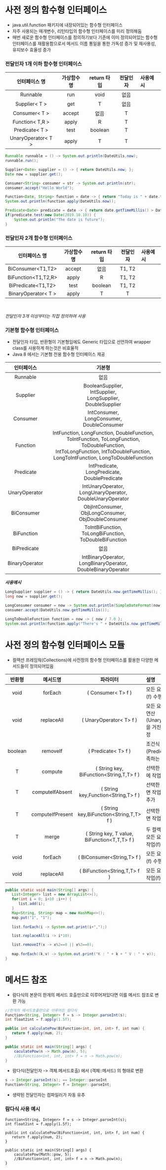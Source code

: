 # 사전 정의 함수형 인터페이스
* java.util.function 패키지에 내장되어있는 함수형 인터페이스
* 자주 사용되는 매개변수, 리턴타입의 함수형 인터페이스를 미리 정의해둠
* 매번 새로운 함수형 인터페이스를 정의하기보다 기존에 이미 정의되어있는 함수형 인터페이스를 재활용함으로서 메서드 이름 통일을 통한 가독성 증가 및 재사용성, 유지보수 효율성 증가
### 전달인자 1개 이하 함수형 인터페이스
|인터페이스 명|가상함수명|return 타입|전달인자|사용예시|
|:---------------:|:-------:|:------------:|:--------:|:------|
|Runnable|run|void|없음||
|Supplier< T >|get|T|없음||
|Consumer< T >|accept|없음|T||
|Function< T,R >|apply|R|T||
|Predicate< T >|test|boolean|T||
|UnaryOperator< T >|apply|T|T||
```java
Runnable runnable = () -> System.out.println(DateUtils.now);
runnable.run();

Supplier<Date> supplier = () -> { return DateUtils.now; };
Date now = supplier.get();

Consumer<String> consumer = str -> System.out.println(str);
consumer.accept("Hello World");

Function<Date, String> function = date -> { return "Today is " + date.toString() };
System.out.println(function.apply(DateUtils.now));

Predicate<Date> predicate = date -> { return date.getTimeMillis() > DateUtils.now.getTimeMillis(); };
if(predicate.test(new Date(2019.10.10)) {
	System.out.println("The date is future");
}
```

### 전달인자 2개 함수형 인터페이스
|인터페이스 명|가상함수명|return 타입|전달인자|사용예시|
|:---------------:|:-------:|:------------:|:--------:|:------|
|BiConsumer<T1,T2>|accept|없음|T1, T2||
|BiFunction<T1,T2,R>|apply|R|T1, T2||
|BiPredicate<T1,T2>|test|boolean|T1, T2||
|BinaryOperator< T >|apply|T|T|

<br>

*전달인자 3개 이상부터는 직접 정의하여 사용*

### 기본형 함수형 인터페이스
* 전달인자 타입, 반환형이 기본형임에도 Generic 타입으로 선언하여 wrapper class를 사용하게 하는것은 비효율적
* Java 8 에서는 기본형 전용 함수형 인터페이스 제공

|인터페이스|기본형|
|:---------------:|:-------:|
|Runnable|없음|
|Supplier|BooleanSupplier,<br>IntSupplier,<br> LongSupplier,<br> DoubleSupplier |
|Consumer|IntConsumer,<br> LongConsumer,<br> DoubleConsumer |
|Function|IntFunction, LongFunction, DoubleFunction, <br>ToIntFunction, ToLongFunction, ToDoubleFunction, <br>IntToLongFunction, IntToDoubleFunction, LongToIntFunction, LongToDoubleFunction|
|Predicate|IntPredicate,<br> LongPredicate,<br> DoublePredicate |
|UnaryOperator|IntUnaryOperator,<br> LongUnaryOperator,<br> DoubleUnaryOperator|
|BiConsumer|ObjIntConsumer,<br> ObjLongConsumer,<br> ObjDoubleConsumer |
|BiFunction|ToIntBiFunction,<br> ToLongBiFunction,<br> ToDoubleBiFunction|
|BiPredicate|없음|
|BinaryOperator|IntBinaryOperator,<br> LongBinaryOperator,<br> DoubleBinaryOperator|

***사용예시*** 
```java
LongSupplier supplier = () -> { return DateUtils.now.getTimeMillis(); };
long now = supplier.get();

LongConsumer consumer = now -> System.out.println(SimpleDateFormat(now,"yyyy-mm-dd HH:mm:SS");
consumer.accept(DateUtils.now.getTimeMillis());

LongToDoubleFunction function = now -> { now / 7.0 };
System.out.println(function.apply("There's " + DateUtils.now.getTimeMillis() + " weak passed after BC"));
```

# 사전 정의 함수형 인터페이스 모듈
* 컬렉션 프레임웍(Collections)에 사전정의 함수형 인터페이스를 활용한 다양한 메서드들이 정의되어있음

|반환형|메서드명|파라미터|설명|
|:------:|:----------:|:----------:|:------|
|void|forEach|( Consumer< T> f )|모든 요소에 작업(f) 수행|
|void|replaceAll|( UnaryOperator< T> f )|모든 요소의 값을 연산(UnaryOperaotr)을 거친 값으로 수정|
|boolean|removeIf|( Predicate< T> f )|조건식(Predicate)을 만족하는 요소 삭제|
|T|compute|( String key, BiFunction<String,T,T> f )|선택한 키의 value에 작업(f) 수행|
|T|computeIfAbsent|( String key,Function<String,T> f )|선택한 키가 없으면 작업(f)수행후 추가|
|T|computeIfPresent|( String key,BiFunction<String,T,T> f )|선택한 키가 있으면 작업(f) 수행|
|T|merge|( String key, T value, BiFunction<T,T,T> f )|두 컬렉션 병합시, 모든 요소에 병합작업(f) 수행|
|void|forEach|( BiConsumer<String,T> f )|모든 요소에 작업(f) 수행|
|void|replaceAll|( BiFunction<String,T,T> f )|모든 요소에 교체작업(f) 수행|

```java
public static void main(String[] args) {
   List<Integer> list = new ArrayList<>();
   for(int i = 0; i<10 ;i++) {
      list.add(i);
   }
   Map<String, String> map = new HashMap<>();
   map.put("1", "1");
   
   list.forEach(i -> System.out.print(i+",");)

   list.replaceAll(i -> i*10);

   list.removeIf(x -> x%2==0 || x%3==0);
   
   map.forEach((k,v) -> System.out.print("K : " + k + " V : " + v));
}
```

# 메서드 참조
* 람다식의 본문이 한개의 메서드 호출만으로 이루어져있다면 이를 메서드 참조로 변환 가능
```java
//한개의 메서드호출만으로 이루어진 람다식
Function<String, Integer> f = s -> Integer.parseInt(s);
int float2int = f.apply(1.5f);

public int calculatePow(BiFunction<int, int, int> f, int num) {
   return f.apply(num, 2);
}

public static int main(String[] args) {
	caculatePow(n -> Math.pow(n), 5);
	//BiFunction<int, int, int> f = n -> Math.pow(n);
}
```

* 람다식(전달인자 -> 객체.메서드호출) 에서  (객체::메서드) 의 형태로 변환
```java
s -> Integer.parseInt(s); == Integer::parseInt
Function<String, Integer> f = Integer::parseInt;
```
* 생략된 전달인자는 컴파일러가 자동 유추

### 람다식 사용 예시
```
Function<String, Integer> f = s -> Integer.parseInt(s);
int float2int = f.apply(1.5f);

public int calculatePow(BiFunction<int, int, int> f, int num) {
   return f.apply(num, 2);
}

public static int main(String[] args) {
	caculatePow(Math::pow, 5);
	//BiFunction<int, int, int> f = n -> Math.pow(n);
}

```
<!--stackedit_data:
eyJoaXN0b3J5IjpbLTE4ODU2NjM2MTUsLTIxMTc0NDc2ODUsMT
IzNjAzMjA2NiwtMTk2MDc1NzI4MCwxMDMzMzE4NDQwLC0xNzAy
Mjk4MTU2LDk1OTIzMTA1Niw0MTAwODkyMTUsNDY4MzQ5MjI5LD
E0MjEyMjQ5MjEsLTE2MTk2MjU1NzQsMTU3NTQ2ODA3MV19
-->